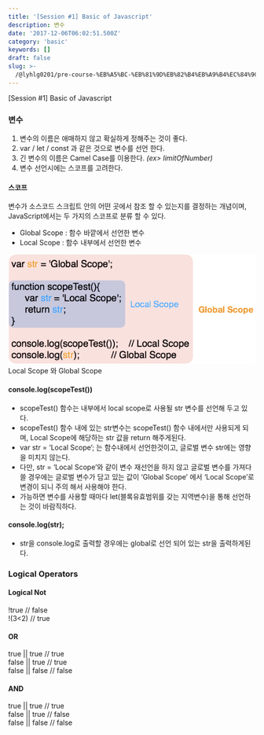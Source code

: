 ```yaml
---
title: '[Session #1] Basic of Javascript'
description: 변수
date: '2017-12-06T06:02:51.500Z'
category: 'basic'
keywords: []
draft: false
slug: >-
  /@lyhlg0201/pre-course-%EB%A5%BC-%EB%81%9D%EB%82%B4%EB%A9%B4%EC%84%9C-%EC%A0%95%EB%A6%AC-50721d285681
---
```


\[Session #1\] Basic of Javascript

### 변수

1.  변수의 이름은 애매하지 않고 확실하게 정해주는 것이 좋다.
2.  var / let / const 과 같은 것으로 변수를 선언 한다.
3.  긴 변수의 이름은 Camel Case를 이용한다. _(ex> limitOfNumber)_
4.  변수 선언시에는 스코프를 고려한다.

#### 스코프

변수가 소스코드 스크립트 안의 어떤 곳에서 참조 할 수 있는지를 결정하는 개념이며, JavaScript에서는 두 가지의 스코프로 분류 할 수 있다.

- Global Scope : 함수 바깥에서 선언한 변수
- Local Scope : 함수 내부에서 선언한 변수

![Local Scope 와 Global Scope](img/1__8YRisHoPmKoI829RTMmD6A.jpeg)
Local Scope 와 Global Scope

#### console.log(scopeTest())

- scopeTest() 함수는 내부에서 local scope로 사용될 str 변수를 선언해 두고 있다.
- scopeTest() 함수 내에 있는 str변수는 scopeTest() 함수 내에서만 사용되게 되며, Local Scope에 해당하는 str 값을 return 해주게된다.
- var str = ‘Local Scope’; 는 함수내에서 선언한것이고, 글로벌 변수 str에는 영향을 미치지 않는다.
- 다만, str = ‘Local Scope’와 같이 변수 재선언을 하지 않고 글로벌 변수를 가져다 쓸 경우에는 글로벌 변수가 담고 있는 값이 ‘Global Scope’ 에서 ‘Local Scope’로 변경이 되니 주의 해서 사용해야 한다.
- 가능하면 변수를 사용할 때마다 let(블록유효범위를 갖는 지역변수)을 통해 선언하는 것이 바람직하다.

#### console.log(str);

- str을 console.log로 출력할 경우에는 global로 선언 되어 있는 str을 출력하게된다.

### Logical Operators

#### Logical Not

!true // false  
!(3<2) // true

#### OR

true || true // true  
false || true // true  
false || false // false

#### AND

true || true // true  
false || true // false  
false || false // false

